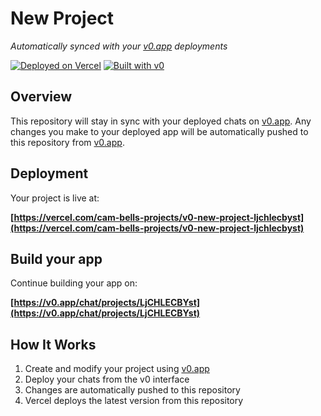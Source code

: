 # New Project

*Automatically synced with your [v0.app](https://v0.app) deployments*

[![Deployed on Vercel](https://img.shields.io/badge/Deployed%20on-Vercel-black?style=for-the-badge&logo=vercel)](https://vercel.com/cam-bells-projects/v0-new-project-ljchlecbyst)
[![Built with v0](https://img.shields.io/badge/Built%20with-v0.app-black?style=for-the-badge)](https://v0.app/chat/projects/LjCHLECBYst)

## Overview

This repository will stay in sync with your deployed chats on [v0.app](https://v0.app).
Any changes you make to your deployed app will be automatically pushed to this repository from [v0.app](https://v0.app).

## Deployment

Your project is live at:

**[https://vercel.com/cam-bells-projects/v0-new-project-ljchlecbyst](https://vercel.com/cam-bells-projects/v0-new-project-ljchlecbyst)**

## Build your app

Continue building your app on:

**[https://v0.app/chat/projects/LjCHLECBYst](https://v0.app/chat/projects/LjCHLECBYst)**

## How It Works

1. Create and modify your project using [v0.app](https://v0.app)
2. Deploy your chats from the v0 interface
3. Changes are automatically pushed to this repository
4. Vercel deploys the latest version from this repository
